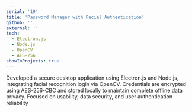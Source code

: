```yaml
---
serial: '19'
title: 'Password Manager with Facial Authentication'
github: ''
external: ''
tech:
  - Electron.js
  - Node.js
  - OpenCV
  - AES-256
showInProjects: true
---
```


Developed a secure desktop application using Electron.js and Node.js, integrating facial recognition login via OpenCV. Credentials are encrypted using AES-256-CBC and stored locally to maintain complete offline data privacy. Focused on usability, data security, and user authentication reliability
